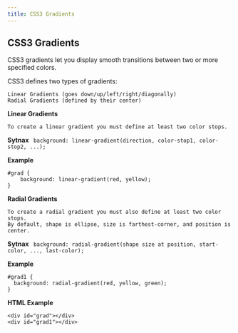 ```yaml
---
title: CSS3 Gradients
---
```

## CSS3 Gradients

CSS3 gradients let you display smooth transitions between two or more specified colors.


CSS3 defines two types of gradients:

    Linear Gradients (goes down/up/left/right/diagonally)
    Radial Gradients (defined by their center)

<b>Linear Gradients</b>

`To create a linear gradient you must define at least two color stops.`

<b> Sytnax </b>
` background: linear-gradient(direction, color-stop1, color-stop2, ...);`

<b>Example </b>

```
#grad {
    background: linear-gradient(red, yellow); 
}
```

<b>Radial Gradients</b>
```A radial gradient is defined by its center.
To create a radial gradient you must also define at least two color stops.
By default, shape is ellipse, size is farthest-corner, and position is center.
```

<b> Sytnax </b>
`  background: radial-gradient(shape size at position, start-color, ..., last-color); `

<b>Example </b>

```
#grad1 {
  background: radial-gradient(red, yellow, green);
}
```

<b>HTML Example </b>

```
<div id="grad"></div>
<div id="grad1"></div>

```
